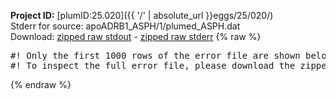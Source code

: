 **Project ID:** [plumID:25.020]({{ '/' | absolute_url }}eggs/25/020/)  
Stderr for source:  apoADRB1_ASPH/1/plumed_ASPH.dat   
Download: [zipped raw stdout](plumed_ASPH.dat.plumed.stdout.txt.zip) - [zipped raw stderr](plumed_ASPH.dat.plumed.stderr.txt.zip) 
{% raw %}
<pre>
#! Only the first 1000 rows of the error file are shown below
#! To inspect the full error file, please download the zipped raw stderr file above
</pre>
{% endraw %}
